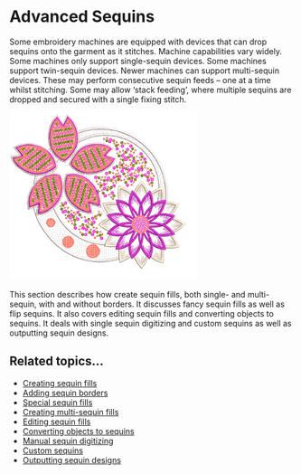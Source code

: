 # Advanced Sequins

Some embroidery machines are equipped with devices that can drop sequins onto the garment as it stitches. Machine capabilities vary widely. Some machines only support single-sequin devices. Some machines support twin-sequin devices. Newer machines can support multi-sequin devices. These may perform consecutive sequin feeds – one at a time whilst stitching. Some may allow ‘stack feeding’, where multiple sequins are dropped and secured with a single fixing stitch.

![QuadSequinSample.png](assets/QuadSequinSample.png)

This section describes how create sequin fills, both single- and multi-sequin, with and without borders. It discusses fancy sequin fills as well as flip sequins. It also covers editing sequin fills and converting objects to sequins. It deals with single sequin digitizing and custom sequins as well as outputting sequin designs.

## Related topics...

- [Creating sequin fills](Creating_sequin_fills)
- [Adding sequin borders](Adding_sequin_borders)
- [Special sequin fills](Special_sequin_fills)
- [Creating multi-sequin fills](Creating_multi-sequin_fills)
- [Editing sequin fills](Editing_sequin_fills)
- [Converting objects to sequins](Converting_objects_to_sequins)
- [Manual sequin digitizing](Manual_sequin_digitizing)
- [Custom sequins](Custom_sequins)
- [Outputting sequin designs](Outputting_sequin_designs)
